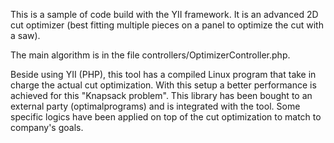 This is a sample of code build with the YII framework. It is an advanced 2D cut optimizer (best fitting multiple pieces on a panel to optimize the cut with a saw).

The main algorithm is in the file controllers/OptimizerController.php.

Beside using YII (PHP), this tool has a compiled Linux program that take in charge the actual cut optimization. With this setup a better performance is achieved for this "Knapsack problem". This library has been bought to an external party (optimalprograms) and is integrated with the tool. Some specific logics have been applied on top of the cut optimization to match to company's goals.
